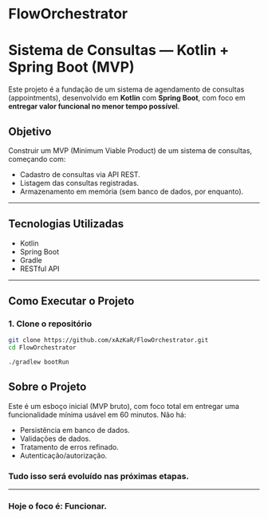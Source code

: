 # FlowOrchestrator

# Sistema de Consultas — Kotlin + Spring Boot (MVP)

Este projeto é a fundação de um sistema de agendamento de consultas (appointments), desenvolvido em **Kotlin** com **Spring Boot**, com foco em **entregar valor funcional no menor tempo possível**.

## Objetivo
Construir um MVP (Minimum Viable Product) de um sistema de consultas, começando com:
- Cadastro de consultas via API REST.
- Listagem das consultas registradas.
- Armazenamento em memória (sem banco de dados, por enquanto).

---

## Tecnologias Utilizadas
- Kotlin
- Spring Boot
- Gradle
- RESTful API

---

## Como Executar o Projeto

### 1. Clone o repositório
```bash
git clone https://github.com/xAzKaR/FlowOrchestrator.git
cd FlowOrchestrator

./gradlew bootRun

```

## Sobre o Projeto
Este é um esboço inicial (MVP bruto), com foco total em entregar uma funcionalidade mínima usável em 60 minutos. Não há:

- Persistência em banco de dados.
- Validações de dados.
- Tratamento de erros refinado.
- Autenticação/autorização.

### Tudo isso será evoluído nas próximas etapas. 

---
### Hoje o foco é: Funcionar. 